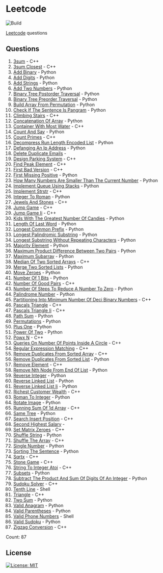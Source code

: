 # Leetcode

![Build](https://github.com/Zeyu-Li/leetcode/workflows/Generate%20MD/badge.svg)

[Leetcode](https://leetcode.com/) questions



## Questions 
 1. [3sum](https://leetcode.com/problems/3sum) - C++ 
 2. [3sum Closest](https://leetcode.com/problems/3sum-closest) - C++ 
 3. [Add Binary](https://leetcode.com/problems/add-binary) - Python 
 4. [Add Digits](https://leetcode.com/problems/add-digits) - Python 
 5. [Add Strings](https://leetcode.com/problems/add-strings) - Python 
 6. [Add Two Numbers](https://leetcode.com/problems/add-two-numbers) - Python 
 7. [Binary Tree Postorder Traversal](https://leetcode.com/problems/binary-tree-postorder-traversal) - Python 
 8. [Binary Tree Preorder Traversal](https://leetcode.com/problems/binary-tree-preorder-traversal) - Python 
 9. [Build Array From Permutation](https://leetcode.com/problems/build-array-from-permutation) - Python 
 10. [Check If The Sentence Is Pangram](https://leetcode.com/problems/check-if-the-sentence-is-pangram) - Python 
 11. [Climbing Stairs](https://leetcode.com/problems/climbing-stairs) - C++ 
 12. [Concatenation Of Array](https://leetcode.com/problems/concatenation-of-array) - Python 
 13. [Container With Most Water](https://leetcode.com/problems/container-with-most-water) - C++ 
 14. [Count And Say](https://leetcode.com/problems/count-and-say) - Python 
 15. [Count Primes](https://leetcode.com/problems/count-primes) - C++ 
 16. [Decompress Run Length Encoded List](https://leetcode.com/problems/decompress-run-length-encoded-list) - Python 
 17. [Defanging An Ip Address](https://leetcode.com/problems/defanging-an-ip-address) - Python 
 18. [Delete Duplicate Emails](https://leetcode.com/problems/delete-duplicate-emails) -  
 19. [Design Parking System](https://leetcode.com/problems/design-parking-system) - C++ 
 20. [Find Peak Element](https://leetcode.com/problems/find-peak-element) - C++ 
 21. [First Bad Version](https://leetcode.com/problems/first-bad-version) - C++ 
 22. [First Missing Positive](https://leetcode.com/problems/first-missing-positive) - Python 
 23. [How Many Numbers Are Smaller Than The Current Number](https://leetcode.com/problems/how-many-numbers-are-smaller-than-the-current-number) - Python 
 24. [Implement Queue Using Stacks](https://leetcode.com/problems/implement-queue-using-stacks) - Python 
 25. [Implement Strstr](https://leetcode.com/problems/implement-strstr) - C++ 
 26. [Integer To Roman](https://leetcode.com/problems/integer-to-roman) - Python 
 27. [Jewels And Stones](https://leetcode.com/problems/jewels-and-stones) - C++ 
 28. [Jump Game](https://leetcode.com/problems/jump-game) - C++ 
 29. [Jump Game Ii](https://leetcode.com/problems/jump-game-ii) - C++ 
 30. [Kids With The Greatest Number Of Candies](https://leetcode.com/problems/kids-with-the-greatest-number-of-candies) - Python 
 31. [Length Of Last Word](https://leetcode.com/problems/length-of-last-word) - Python 
 32. [Longest Common Prefix](https://leetcode.com/problems/longest-common-prefix) - Python 
 33. [Longest Palindromic Substring](https://leetcode.com/problems/longest-palindromic-substring) - Python 
 34. [Longest Substring Without Repeating Characters](https://leetcode.com/problems/longest-substring-without-repeating-characters) - Python 
 35. [Majority Element](https://leetcode.com/problems/majority-element) - Python 
 36. [Maximum Product Difference Between Two Pairs](https://leetcode.com/problems/maximum-product-difference-between-two-pairs) - Python 
 37. [Maximum Subarray](https://leetcode.com/problems/maximum-subarray) - Python 
 38. [Median Of Two Sorted Arrays](https://leetcode.com/problems/median-of-two-sorted-arrays) - C++ 
 39. [Merge Two Sorted Lists](https://leetcode.com/problems/merge-two-sorted-lists) - Python 
 40. [Move Zeroes](https://leetcode.com/problems/move-zeroes) - Python 
 41. [Number Of 1 Bits](https://leetcode.com/problems/number-of-1-bits) - Python 
 42. [Number Of Good Pairs](https://leetcode.com/problems/number-of-good-pairs) - C++ 
 43. [Number Of Steps To Reduce A Number To Zero](https://leetcode.com/problems/number-of-steps-to-reduce-a-number-to-zero) - Python 
 44. [Palindrome Number](https://leetcode.com/problems/palindrome-number) - Python 
 45. [Partitioning Into Minimum Number Of Deci Binary Numbers](https://leetcode.com/problems/partitioning-into-minimum-number-of-deci-binary-numbers) - C++ 
 46. [Pascals Triangle](https://leetcode.com/problems/pascals-triangle) - C++ 
 47. [Pascals Triangle Ii](https://leetcode.com/problems/pascals-triangle-ii) - C++ 
 48. [Path Sum](https://leetcode.com/problems/path-sum) - Python 
 49. [Permutations](https://leetcode.com/problems/permutations) - Python 
 50. [Plus One](https://leetcode.com/problems/plus-one) - Python 
 51. [Power Of Two](https://leetcode.com/problems/power-of-two) - Python 
 52. [Powx N](https://leetcode.com/problems/powx-n) - C++ 
 53. [Queries On Number Of Points Inside A Circle](https://leetcode.com/problems/queries-on-number-of-points-inside-a-circle) - C++ 
 54. [Regular Expression Matching](https://leetcode.com/problems/regular-expression-matching) - C++ 
 55. [Remove Duplicates From Sorted Array](https://leetcode.com/problems/remove-duplicates-from-sorted-array) - C++ 
 56. [Remove Duplicates From Sorted List](https://leetcode.com/problems/remove-duplicates-from-sorted-list) - Python 
 57. [Remove Element](https://leetcode.com/problems/remove-element) - C++ 
 58. [Remove Nth Node From End Of List](https://leetcode.com/problems/remove-nth-node-from-end-of-list) - Python 
 59. [Reverse Integer](https://leetcode.com/problems/reverse-integer) - Python 
 60. [Reverse Linked List](https://leetcode.com/problems/reverse-linked-list) - Python 
 61. [Reverse Linked List Ii](https://leetcode.com/problems/reverse-linked-list-ii) - Python 
 62. [Richest Customer Wealth](https://leetcode.com/problems/richest-customer-wealth) - C++ 
 63. [Roman To Integer](https://leetcode.com/problems/roman-to-integer) - Python 
 64. [Rotate Image](https://leetcode.com/problems/rotate-image) - Python 
 65. [Running Sum Of 1d Array](https://leetcode.com/problems/running-sum-of-1d-array) - C++ 
 66. [Same Tree](https://leetcode.com/problems/same-tree) - Python 
 67. [Search Insert Position](https://leetcode.com/problems/search-insert-position) - C++ 
 68. [Second Highest Salary](https://leetcode.com/problems/second-highest-salary) -  
 69. [Set Matrix Zeroes](https://leetcode.com/problems/set-matrix-zeroes) - C++ 
 70. [Shuffle String](https://leetcode.com/problems/shuffle-string) - Python 
 71. [Shuffle The Array](https://leetcode.com/problems/shuffle-the-array) - C++ 
 72. [Single Number](https://leetcode.com/problems/single-number) - Python 
 73. [Sorting The Sentence](https://leetcode.com/problems/sorting-the-sentence) - Python 
 74. [Sqrtx](https://leetcode.com/problems/sqrtx) - C++ 
 75. [Stone Game](https://leetcode.com/problems/stone-game) - C++ 
 76. [String To Integer Atoi](https://leetcode.com/problems/string-to-integer-atoi) - C++ 
 77. [Subsets](https://leetcode.com/problems/subsets) - Python 
 78. [Subtract The Product And Sum Of Digits Of An Integer](https://leetcode.com/problems/subtract-the-product-and-sum-of-digits-of-an-integer) - Python 
 79. [Sudoku Solver](https://leetcode.com/problems/sudoku-solver) - C++ 
 80. [Tenth Line](https://leetcode.com/problems/tenth-line) - Shell 
 81. [Triangle](https://leetcode.com/problems/triangle) - C++ 
 82. [Two Sum](https://leetcode.com/problems/two-sum) - Python 
 83. [Valid Anagram](https://leetcode.com/problems/valid-anagram) - Python 
 84. [Valid Parentheses](https://leetcode.com/problems/valid-parentheses) - Python 
 85. [Valid Phone Numbers](https://leetcode.com/problems/valid-phone-numbers) - Shell 
 86. [Valid Sudoku](https://leetcode.com/problems/valid-sudoku) - Python 
 87. [Zigzag Conversion](https://leetcode.com/problems/zigzag-conversion) - C++ 

Count: 87


## License

[![License: MIT](https://img.shields.io/badge/License-MIT-blue.svg)](https://opensource.org/licenses/MIT)
